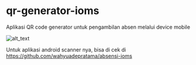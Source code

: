 # qr-generator-ioms
Aplikasi QR code generator untuk pengambilan absen melalui device mobile

![alt_text](https://user-images.githubusercontent.com/29891035/61360776-50cc0c80-a8a9-11e9-9caa-f2b9f156a612.png)

Untuk aplikasi android scanner nya, bisa di cek di https://github.com/wahyuadepratama/absensi-ioms

